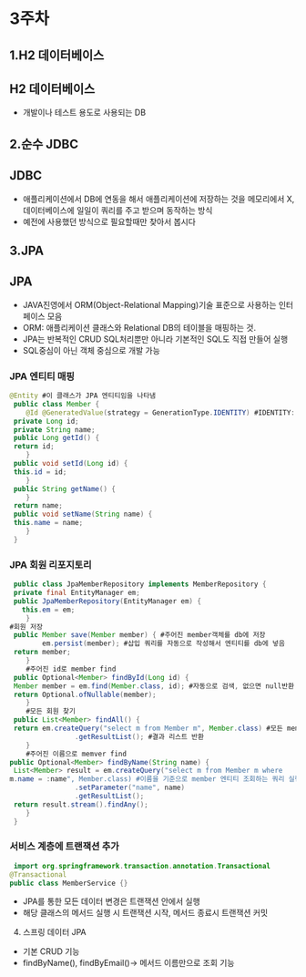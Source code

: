 3주차
=====
1.H2 데이터베이스
--------------------
## H2 데이터베이스
- 개발이나 테스트 용도로 사용되는 DB

2.순수 JDBC
----------------------
## JDBC
- 애플리케이션에서 DB에 연동을 해서 애플리케이션에 저장하는 것을 메모리에서 X, 데이터베이스에 일일이 쿼리를 주고 받으며 동작하는 방식
- 예전에 사용했던 방식으로 필요할때만 찾아서 봅시다

3.JPA
----------------------
## JPA
- JAVA진영에서 ORM(Object-Relational Mapping)기술 표준으로 사용하는 인터페이스 모음
- ORM: 애플리케이션 클래스와 Relational DB의 테이블을 매핑하는 것.
- JPA는 반복적인 CRUD SQL처리뿐만 아니라 기본적인 SQL도 직접 만들어 실행
- SQL중심이 아닌 객체 중심으로 개발 가능

### JPA 엔티티 매핑

```java
@Entity #이 클래스가 JPA 엔티티임을 나타냄
 public class Member {
    @Id @GeneratedValue(strategy = GenerationType.IDENTITY) #IDENTITY: ID 자동생성
 private Long id;
 private String name;
 public Long getId() {
 return id;
    }
 public void setId(Long id) {
 this.id = id;
    }
 public String getName() {
    }
 return name;
 public void setName(String name) {
 this.name = name;
    }
 }
 ```

### JPA 회원 리포지토리
```java
 public class JpaMemberRepository implements MemberRepository {
 private final EntityManager em;
 public JpaMemberRepository(EntityManager em) {
   this.em = em;
    }
#회원 저장
 public Member save(Member member) { #주어진 member객체를 db에 저장
        em.persist(member); #삽입 쿼리를 자동으로 작성해서 엔티티를 db에 넣음
 return member;
    }
    #주어진 id로 member find
 public Optional<Member> findById(Long id) {
 Member member = em.find(Member.class, id); #자동으로 검색, 없으면 null반환
 return Optional.ofNullable(member);
    }
    #모든 회원 찾기
 public List<Member> findAll() {
 return em.createQuery("select m from Member m", Member.class) #모든 member 엔티티 조회
                .getResultList(); #결과 리스트 반환
    }
    #주어진 이름으로 memver find
public Optional<Member> findByName(String name) {
 List<Member> result = em.createQuery("select m from Member m where 
m.name = :name", Member.class) #이름을 기준으로 member 엔티티 조회하는 쿼리 실행
                .setParameter("name", name)
                .getResultList();
 return result.stream().findAny();
    }
 }
 ```

 ### 서비스 계층에 트랜잭션 추가
 ```java
  import org.springframework.transaction.annotation.Transactional
 @Transactional
 public class MemberService {}
 ```
 - JPA를 통한 모든 데이터 변경은 트랜잭션 안에서 실행
 - 해당 클래스의 메서드 실행 시 트랜잭션 시작, 메서드 종료시 트랜잭션 커밋

 4. 스프링 데이터 JPA
 - 기본 CRUD 기능
 - findByName(), findByEmail()-> 메서드 이름만으로 조회 기능